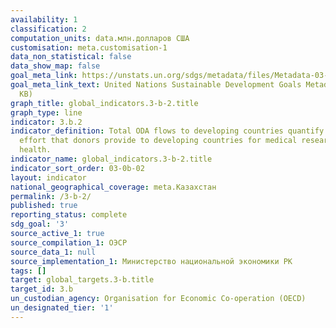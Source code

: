 ```yaml
---
availability: 1
classification: 2
computation_units: data.млн.долларов США
customisation: meta.customisation-1
data_non_statistical: false
data_show_map: false
goal_meta_link: https://unstats.un.org/sdgs/metadata/files/Metadata-03-0B-02.pdf
goal_meta_link_text: United Nations Sustainable Development Goals Metadata (PDF 210
  KB)
graph_title: global_indicators.3-b-2.title
graph_type: line
indicator: 3.b.2
indicator_definition: Total ODA flows to developing countries quantify the public
  effort that donors provide to developing countries for medical research and basic
  health.
indicator_name: global_indicators.3-b-2.title
indicator_sort_order: 03-0b-02
layout: indicator
national_geographical_coverage: meta.Казахстан
permalink: /3-b-2/
published: true
reporting_status: complete
sdg_goal: '3'
source_active_1: true
source_compilation_1: ОЭСР
source_data_1: null
source_implementation_1: Министерство национальной экономики РК
tags: []
target: global_targets.3-b.title
target_id: 3.b
un_custodian_agency: Organisation for Economic Co-operation (OECD)
un_designated_tier: '1'
---
```

